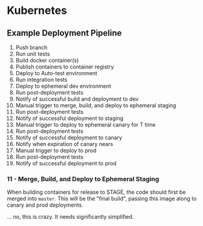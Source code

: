 # Kubernetes

## Example Deployment Pipeline

1. Push branch
2. Run unit tests
3. Build docker container(s)
5. Publish containers to container registry
6. Deploy to Auto-test environment
7. Run integration tests
8. Deploy to ephemeral dev environment
9. Run post-deployment tests
10. Notify of successful build and deployment to dev
11. Manual trigger to merge, build, and deploy to ephemeral staging
12. Run post-deployment tests
13. Notify of successful deployment to staging
14. Manual trigger to deploy to ephemeral canary for T time
15. Run post-deployment tests
16. Notify of successful deployment to canary
17. Notify when expiration of canary nears
18. Manual trigger to deploy to prod
19. Run post-deployment tests
20. Notify of successful deployment to prod

### 11 - Merge, Build, and Deploy to Ephemeral Staging

When building containers for release to STAGE, the code should first be merged into `master`. This will be the "final build", passing this image along to canary and prod deployments.

... no, this is crazy. It needs significantly simplified.
